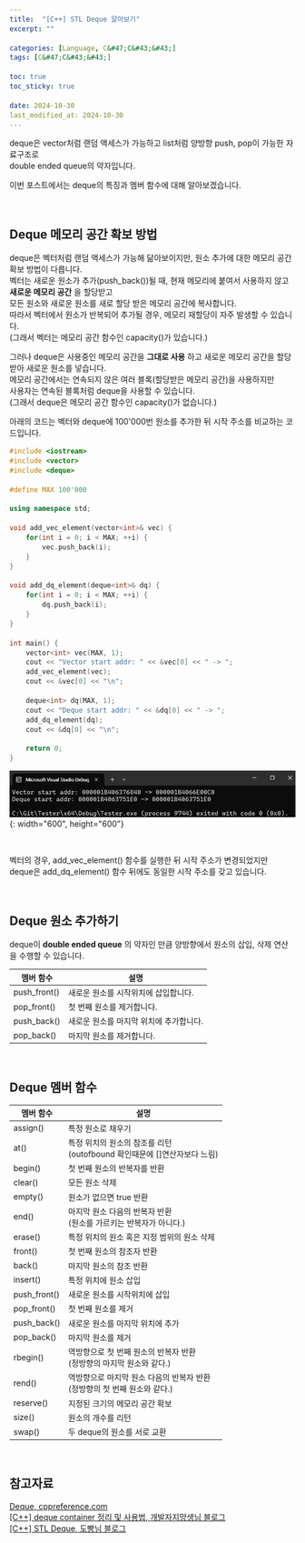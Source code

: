 ```yaml
---
title:  "[C++] STL Deque 알아보기"
excerpt: ""

categories: [Language, C&#47;C&#43;&#43;]
tags: [C&#47;C&#43;&#43;]

toc: true
toc_sticky: true
 
date: 2024-10-30
last_modified_at: 2024-10-30
---
```


deque은 vector처럼 랜덤 액세스가 가능하고 list처럼 양방향 push, pop이 가능한 자료구조로  
double ended queue의 약자입니다.  

이번 포스트에서는 deque의 특징과 멤버 함수에 대해 알아보겠습니다.  

<br/>

## Deque 메모리 공간 확보 방법

deque은 벡터처럼 랜덤 액세스가 가능해 닮아보이지만, 원소 추가에 대한 메모리 공간 확보 방법이 다릅니다.  
벡터는 새로운 원소가 추가(push_back())될 때, 현재 메모리에 붙여서 사용하지 않고 **새로운 메모리 공간** 을 할당받고  
모든 원소와 새로운 원소를 새로 할당 받은 메모리 공간에 복사합니다.  
따라서 벡터에서 원소가 반복되어 추가될 경우, 메모리 재할당이 자주 발생할 수 있습니다.  
(그래서 벡터는 메모리 공간 함수인 capacity()가 있습니다.)  

그러나 deque은 사용중인 메모리 공간을 **그대로 사용** 하고 새로운 메모리 공간을 할당받아 새로운 원소를 넣습니다.  
메모리 공간에서는 연속되지 않은 여러 블록(할당받은 메모리 공간)을 사용하지만  
사용자는 연속된 블록처럼 deque을 사용할 수 있습니다.  
(그래서 deque은 메모리 공간 함수인 capacity()가 없습니다.)  

아래의 코드는 벡터와 deque에 100'000번 원소를 추가한 뒤 시작 주소를 비교하는 코드입니다.  

```c++
#include <iostream>
#include <vector>
#include <deque>

#define MAX 100'000

using namespace std;

void add_vec_element(vector<int>& vec) {
    for(int i = 0; i < MAX; ++i) {
        vec.push_back(i);
    }
}

void add_dq_element(deque<int>& dq) {
    for(int i = 0; i < MAX; ++i) {
        dq.push_back(i);
    }
}

int main() {
    vector<int> vec(MAX, 1);
    cout << "Vector start addr: " << &vec[0] << " -> ";
    add_vec_element(vec);
    cout << &vec[0] << "\n";
    
    deque<int> dq(MAX, 1);
    cout << "Deque start addr: " << &dq[0] << " -> ";
    add_dq_element(dq);
    cout << &dq[0] << "\n";

    return 0;
}
```

![덱_벡터_비교](/assets/img/Cpp/deque_vector_비교.png){: width="600", height="600"}  

<br/>

벡터의 경우, add_vec_element() 함수를 실행한 뒤 시작 주소가 변경되었지만  
deque은 add_dq_element() 함수 뒤에도 동일한 시작 주소를 갖고 있습니다.  

<br/>

## Deque 원소 추가하기

deque이 **double ended queue** 의 약자인 만큼 양방향에서 원소의 삽입, 삭제 연산을 수행할 수 있습니다.  

|멤버 함수|설명|
|---|---|
|push_front()|새로운 원소를 시작위치에 삽입합니다.|
|pop_front()|첫 번째 원소를 제거합니다.|
|push_back()|새로운 원소를 마지막 위치에 추가합니다.|
|pop_back()|마지막 원소를 제거합니다.|

<br/>

## Deque 멤버 함수

|멤버 함수|설명|
|---|---|
|assign()|특정 원소로 채우기|
|at()|특정 위치의 원소의 참조를 리턴<br/>(outofbound 확인때문에 []연산자보다 느림)|
|begin()|첫 번째 원소의 반복자를 반환|
|clear()|모든 원소 삭제|
|empty()|원소가 없으면 true 반환|
|end()|마지막 원소 다음의 반복자 반환<br/>(원소를 가르키는 반복자가 아니다.)|
|erase()|특정 위치의 원소 혹은 지정 범위의 원소 삭제|
|front()|첫 번째 원소의 참조자 반환|
|back()|마지막 원소의 참조 반환|
|insert()|특정 위치에 원소 삽입|
|push_front()|새로운 원소를 시작위치에 삽입|
|pop_front()|첫 번째 원소를 제거|
|push_back()|새로운 원소를 마지막 위치에 추가|
|pop_back()|마지막 원소를 제거|
|rbegin()|역방향으로 첫 번째 원소의 반복자 반환<br/>(정방향의 마지막 원소와 같다.)|
|rend()|역방향으로 마지막 원소 다음의 반복자 반환<br/>(정방향의 첫 번째 원소와 같다.)|
|reserve()|지정된 크기의 메모리 공간 확보|
|size()|원소의 개수를 리턴|
|swap()|두 deque의 원소를 서로 교환|

<br/>

## 참고자료

[Deque, cppreference.com](https://en.cppreference.com/w/cpp/container/deque)  
[[C++] deque container 정리 및 사용법, 개발자지망생님 블로그](https://blockdmask.tistory.com/73)  
[[C++] STL Deque, 도빵님 블로그](https://blog.naver.com/do9562/221751643994)  